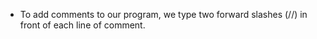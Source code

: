 - To add comments to our program, we type two forward slashes (//) in front of each line of comment.